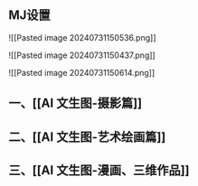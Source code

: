 ## MJ设置
![[Pasted image 20240731150536.png]]


![[Pasted image 20240731150437.png]]


![[Pasted image 20240731150614.png]]


## 一、[[AI 文生图-摄影篇]]

## 二、[[AI 文生图-艺术绘画篇]]

## 三、[[AI 文生图-漫画、三维作品]]
